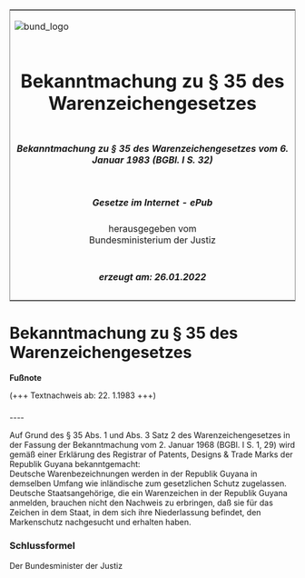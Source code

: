 <span id="DECKBLATT.html"></span>

<table border="0" frame="border" width="100%">

<tr valign="top">

<td align="left">

![bund\_logo](BfJ_2021_Web_de_de.gif)

</td>

<td align="right">

 

</td>

</tr>

<tr align="center" valign="middle">

<td colspan="2">

# Bekanntmachung zu § 35 des Warenzeichengesetzes

</td>

</tr>

<tr align="center" valign="middle">

<td colspan="2">

##### Bekanntmachung zu § 35 des Warenzeichengesetzes vom 6. Januar 1983 (BGBl. I S. 32)

</td>

</tr>

<tr align="center" valign="middle">

<td colspan="2">

  
  

##### Gesetze im Internet - ePub  
  
herausgegeben vom  
Bundesministerium der Justiz

</td>

</tr>

<tr align="center" valign="bottom">

<td colspan="2">

  
  

##### erzeugt am: 26.01.2022

</td>

</tr>

</table>

<span id="BJNR000320983.html"></span>

# Bekanntmachung zu § 35 des Warenzeichengesetzes

<div>

  
**Fußnote**

<div class="jnhtml">

<div>

<div class="jurAbsatz">

(+++ Textnachweis ab: 22. 1.1983 +++)

</div>

</div>

</div>

</div>

<span id="BJNR000320983BJNE000100303.html"></span>

###   
\----

<div>

<div class="jnhtml">

<div>

<div class="jurAbsatz">

Auf Grund des § 35 Abs. 1 und Abs. 3 Satz 2 des Warenzeichengesetzes in
der Fassung der Bekanntmachung vom 2. Januar 1968 (BGBl. I S. 1, 29)
wird gemäß einer Erklärung des Registrar of Patents, Designs & Trade
Marks der Republik Guyana bekanntgemacht:  
Deutsche Warenbezeichnungen werden in der Republik Guyana in demselben
Umfang wie inländische zum gesetzlichen Schutz zugelassen.  
Deutsche Staatsangehörige, die ein Warenzeichen in der Republik Guyana
anmelden, brauchen nicht den Nachweis zu erbringen, daß sie für das
Zeichen in dem Staat, in dem sich ihre Niederlassung befindet, den
Markenschutz nachgesucht und erhalten haben.

</div>

</div>

</div>

</div>

<span id="BJNR000320983BJNE000200303.html"></span>

### Schlussformel  

<div>

<div class="jnhtml">

<div>

<div class="jurAbsatz">

Der Bundesminister der Justiz

</div>

</div>

</div>

</div>
